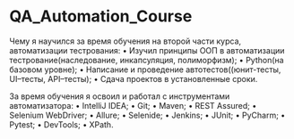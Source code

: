 # QA_Automation_Course

Чему я научился за время обучения на второй части курса, автоматизации тестрования:
  • Изучил принципы ООП в автоматизации тестрование(наследование, инкапсуляция, полиморфизм);
  • Python(на базовом уровне);
  • Написание и проведение автотестов((юнит-тесты, UI–тесты, API–тесты);
  • Сдача проектов в установленные сроки.

За время обучения я освоил и работал с инструментами автоматизатора:
  • IntelliJ IDEA;
  • Git;
  • Maven;
  • REST Assured;
  • Selenium WebDriver;
  • Allure;
  • Selenide;
  • Jenkins;
  • JUnit;
  • PyCharm;
  • Pytest;
  • DevTools;
  • XPath.



